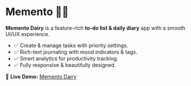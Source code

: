 # Memento 📝📅  
**Memento Dairy** is a feature-rich **to-do list & daily diary** app with a smooth UI/UX experience.  
- ✅ Create & manage tasks with priority settings.  
- ✅ Rich-text journaling with mood indicators & tags.  
- ✅ Smart analytics for productivity tracking.  
- ✅ Fully responsive & beautifully designed.  

🚀 **Live Demo:** [Memento Dairy](https://mementodairy.netlify.app/)  
